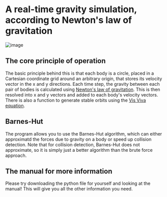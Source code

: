 # A real-time gravity simulation, according to Newton's law of gravitation
![image](https://github.com/user-attachments/assets/74c7901a-b245-4937-bd4b-429b6b45e556)


## The core principle of operation
The basic principle behind this is that each body is a circle, placed in a Cartesian coordinate grid around an arbitrary origin, that stores its velocity vector in the x and y directions. 
Each time step, the gravity between each pair of bodies is calculated using [Newton's law of gravitation](https://en.wikipedia.org/wiki/Newton%27s_law_of_universal_gravitation).
This is then resolved into x and y vectors and added to each body's velocity vectors. There is also a function to generate stable orbits using the [Vis Viva equation](https://en.wikipedia.org/wiki/Vis-viva_equation).

## Barnes-Hut
The program allows you to use the Barnes-Hut algorithm, which can either approximatd the forces due to gravity on a body or speed up collision detection. Note that for collision detection, Barnes-Hut does not approximate, so it is simply just a better algorithm than the brute force approach.

## The manual for more information
Please try downloading the python file for yourself and looking at the manual! This will give you all the other information you need.
